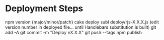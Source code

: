 # Deployment Steps
npm version {major/minor/patch}
cake deploy
subl deploy/rjs-X.X.X.js (edit version number in deployed file... until Handlebars substitution is built)
git add -A
git commit -m "Deploy vX.X.X"
git push --tags
npm publish